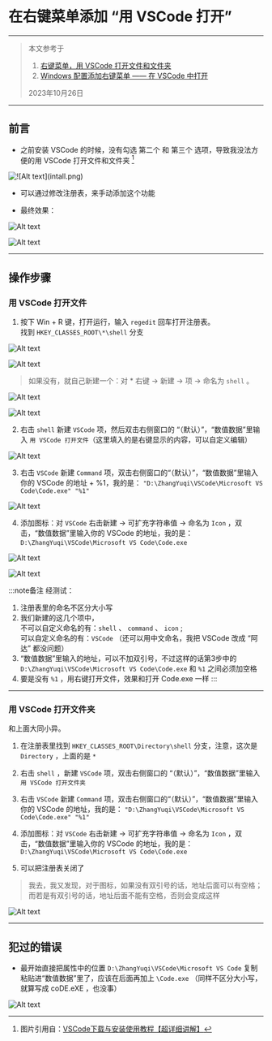 # 在右键菜单添加 “用 VSCode 打开”

---

> 本文参考于 
> 1. [右键菜单，用 VSCode 打开文件和文件夹](https://www.jianshu.com/p/e8c29211fba9)
> 2. [Windows 配置添加右键菜单 —— 在 VSCode 中打开](https://cloud.tencent.com/developer/article/2069620)
>
> 2023年10月26日

---

## 前言

- 之前安装 VSCode 的时候，没有勾选 第二个 和 第三个 选项，导致我没法方便的用 VSCode 打开文件和文件夹 [^下面的图片引用于]
 
![!\[Alt text\](intall.png)](../../../static/img/Software/VSCode/OpenWithVSCode/intall.png) 

- 可以通过修改注册表，来手动添加这个功能
 
- 最终效果：

![Alt text](../../../static/img/Software/VSCode/OpenWithVSCode/XiaoGuo1.png)

![Alt text](../../../static/img/Software/VSCode/OpenWithVSCode/XiaoGuo2.png)
 
 ---

## 操作步骤

### 用 VSCode 打开文件
 1. 按下 Win + R 键，打开运行，输入 `regedit` 回车打开注册表。  
找到 `HKEY_CLASSES_ROOT\*\shell` 分支

![Alt text](../../../static/img/Software/VSCode/OpenWithVSCode/Regedit1.png)

![Alt text](../../../static/img/Software/VSCode/OpenWithVSCode/Regedit2.png)

> 如果没有，就自己新建一个：对 * 右键 -> 新建 -> 项 -> 命名为 `shell` 。

![Alt text](../../../static/img/Software/VSCode/OpenWithVSCode/Regedit2-1.png)

![Alt text](../../../static/img/Software/VSCode/OpenWithVSCode/Regedit2-2.png)


2. 右击 `shell` 新建 ` VSCode ` 项，然后双击右侧窗口的 “（默认）”，“数值数据”里输入 `用 VSCode 打开文件`（这里填入的是右键显示的内容，可以自定义编辑）

![Alt text](../../../static/img/Software/VSCode/OpenWithVSCode/File3.png)

3. 右击 `VSCode` 新建 `Command` 项，双击右侧窗口的“（默认）”，“数值数据”里输入你的 VSCode 的地址 + %1，我的是： `"D:\ZhangYuqi\VSCode\Microsoft VS Code\Code.exe" "%1"`

![Alt text](../../../static/img/Software/VSCode/OpenWithVSCode/File6.png)

4. 添加图标：对 `VSCode` 右击新建 -> 可扩充字符串值 -> 命名为 `Icon` ，双击，“数值数据”里输入你的 VSCode 的地址，我的是：`D:\ZhangYuqi\VSCode\Microsoft VS Code\Code.exe`

![Alt text](../../../static/img/Software/VSCode/OpenWithVSCode/File-Icon1.png)

![Alt text](../../../static/img/Software/VSCode/OpenWithVSCode/File-Icon2.png)

:::note备注
经测试：
1. 注册表里的命名不区分大小写
2. 我们新建的这几个项中，  
   不可以自定义命名的有：`shell` 、 `command` 、 `icon` ;  
   可以自定义命名的有：`VSCode` （还可以用中文命名，我把 VSCode 改成 “阿达” 都没问题）
3. “数值数据”里输入的地址，可以不加双引号，不过这样的话第3步中的 `D:\ZhangYuqi\VSCode\Microsoft VS Code\Code.exe` 和 `%1` 之间必须加空格
4. 要是没有 `%1` ，用右键打开文件，效果和打开 Code.exe 一样
:::

---

### 用 VSCode 打开文件夹

和上面大同小异。

1. 在注册表里找到 `HKEY_CLASSES_ROOT\Directory\shell` 分支，注意，这次是 `Directory` ，上面的是 `*`  

2. 右击 `shell` ，新建 `VSCode` 项，双击右侧窗口的 “（默认）”，“数值数据”里输入 `用 VSCode 打开文件夹`

3. 右击 `VSCode` 新建 `Command` 项，双击右侧窗口的“（默认）”，“数值数据”里输入你的 VSCode 的地址，我的是： `"D:\ZhangYuqi\VSCode\Microsoft VS Code\Code.exe" "%1"`

4. 添加图标：对 `VSCode` 右击新建 -> 可扩充字符串值 -> 命名为 `Icon` ，双击，“数值数据”里输入你的 VSCode 的地址，我的是：`D:\ZhangYuqi\VSCode\Microsoft VS Code\Code.exe`

5. 可以把注册表关闭了
    
> 我去，我又发现，对于图标，如果没有双引号的话，地址后面可以有空格；而若是有双引号的话，地址后面不能有空格，否则会变成这样

![Alt text](../../../static/img/Software/VSCode/OpenWithVSCode/HaveShuangYinHaoHaveSpace2.png)

---

## 犯过的错误

- 最开始直接把属性中的位置 `D:\ZhangYuqi\VSCode\Microsoft VS Code` 复制粘贴进“数值数据”里了，应该在后面再加上 `\Code.exe` （同样不区分大小写，就算写成 coDE.eXE ，也没事）

![Alt text](../../../static/img/Software/VSCode/OpenWithVSCode/File1.png)

[^下面的图片引用于]: 图片引用自：[VSCode下载与安装使用教程【超详细讲解】](https://developer.aliyun.com/article/1174015)